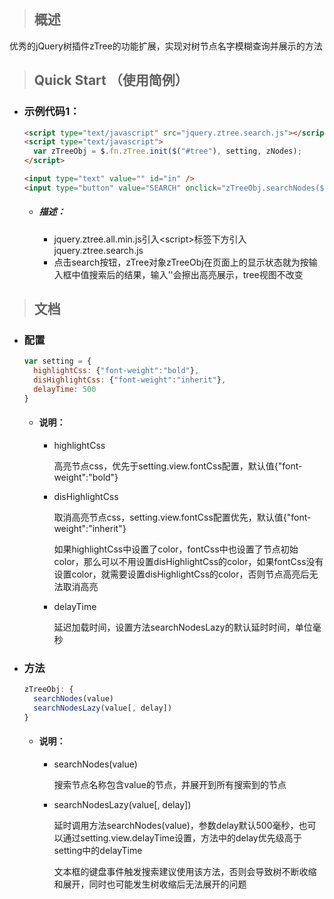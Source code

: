 > ## 概述

优秀的jQuery树插件zTree的功能扩展，实现对树节点名字模糊查询并展示的方法

> ## Quick Start （使用简例）


* ### 示例代码1：
  
  ```html
  <script type="text/javascript" src="jquery.ztree.search.js"></script>
  <script type="text/javascript">
    var zTreeObj = $.fn.zTree.init($("#tree"), setting, zNodes);
  </script>
  
  <input type="text" value="" id="in" />
  <input type="button" value="SEARCH" onclick="zTreeObj.searchNodes($('#in').val())" />
  ```
  
  * ##### 描述：
  
    - jquery.ztree.all.min.js引入&lt;script&gt;标签下方引入jquery.ztree.search.js
    - 点击search按钮，zTree对象zTreeObj在页面上的显示状态就为按输入框中值搜索后的结果，输入''会擦出高亮展示，tree视图不改变
  

> ## 文档

* ### 配置

  ```javascript
  var setting = {
    highlightCss: {"font-weight":"bold"},
    disHighlightCss: {"font-weight":"inherit"}, 
    delayTime: 500
  }
  ```

  * #### 说明：
    
    * highlightCss
      
      高亮节点css，优先于setting.view.fontCss配置，默认值{"font-weight":"bold"}

    * disHighlightCss
      
      取消高亮节点css，setting.view.fontCss配置优先，默认值{"font-weight":"inherit"}
      
      如果highlightCss中设置了color，fontCss中也设置了节点初始color，那么可以不用设置disHighlightCss的color，如果fontCss没有设置color，就需要设置disHighlightCss的color，否则节点高亮后无法取消高亮
    
    * delayTime 
    
      延迟加载时间，设置方法searchNodesLazy的默认延时时间，单位毫秒
    
* ### 方法

  ```javascript
  zTreeObj: {
    searchNodes(value)
    searchNodesLazy(value[, delay])
  }
  ```

  * #### 说明：
    
    * searchNodes(value)
      
      搜索节点名称包含value的节点，并展开到所有搜索到的节点

    * searchNodesLazy(value[, delay])
      
      延时调用方法searchNodes(value)，参数delay默认500毫秒，也可以通过setting.view.delayTime设置，方法中的delay优先级高于setting中的delayTime
      
      文本框的键盘事件触发搜索建议使用该方法，否则会导致树不断收缩和展开，同时也可能发生树收缩后无法展开的问题
      
